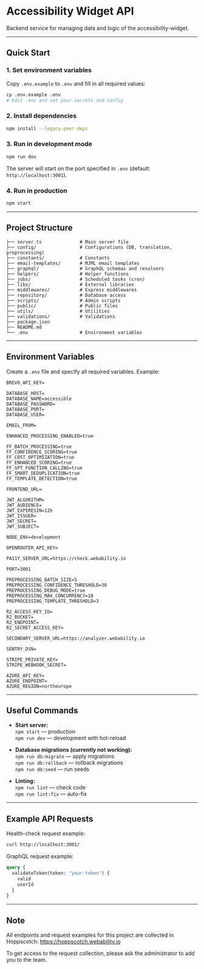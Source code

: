 # Accessibility Widget API

Backend service for managing data and logic of the accessibility-widget.

---

## Quick Start

### 1. Set environment variables

Copy `.env.example` to `.env` and fill in all required values:

```bash
cp .env.example .env
# Edit .env and set your secrets and config
```

### 2. Install dependencies

```bash
npm install --legacy-peer-deps
```

### 3. Run in development mode

```bash
npm run dev
```

The server will start on the port specified in `.env` (default: `http://localhost:3001`).

### 4. Run in production

```bash
npm start
```

---

## Project Structure

```
├── server.ts              # Main server file
├── config/                # Configurations (DB, translation, preprocessing)
├── constants/             # Constants
├── email-templates/       # MJML email templates
├── graphql/               # GraphQL schemas and resolvers
├── helpers/               # Helper functions
├── jobs/                  # Scheduled tasks (cron)
├── libs/                  # External libraries
├── middlewares/           # Express middlewares
├── repository/            # Database access
├── scripts/               # Admin scripts
├── public/                # Public files
├── utils/                 # Utilities
├── validations/           # Validations
├── package.json
├── README.md
└── .env                   # Environment variables
```

---

## Environment Variables

Create a `.env` file and specify all required variables. Example:

```env
BREVO_API_KEY=

DATABASE_HOST=
DATABASE_NAME=accessible
DATABASE_PASSWORD=
DATABASE_PORT=
DATABASE_USER=

EMAIL_FROM=

ENHANCED_PROCESSING_ENABLED=true

FF_BATCH_PROCESSING=true
FF_CONFIDENCE_SCORING=true
FF_COST_OPTIMIZATION=true
FF_ENHANCED_SCORING=true
FF_GPT_FUNCTION_CALLING=true
FF_SMART_DEDUPLICATION=true
FF_TEMPLATE_DETECTION=true

FRONTEND_URL=

JWT_ALGORITHM=
JWT_AUDIENCE=
JWT_EXPIRESIN=12h
JWT_ISSUER=
JWT_SECRET=
JWT_SUBJECT=

NODE_ENV=development

OPENROUTER_API_KEY=

PA11Y_SERVER_URL=https://check.webability.io

PORT=3001

PREPROCESSING_BATCH_SIZE=5
PREPROCESSING_CONFIDENCE_THRESHOLD=30
PREPROCESSING_DEBUG_MODE=true
PREPROCESSING_MAX_CONCURRENCY=10
PREPROCESSING_TEMPLATE_THRESHOLD=3

R2_ACCESS_KEY_ID=
R2_BUCKET=
R2_ENDPOINT=
R2_SECRET_ACCESS_KEY=

SECONDARY_SERVER_URL=https://analyzer.webability.io

SENTRY_DSN=

STRIPE_PRIVATE_KEY=
STRIPE_WEBHOOK_SECRET=

AZURE_API_KEY=
AZURE_ENDPOINT=
AZURE_REGION=northeurope
```

---

## Useful Commands

- **Start server:**  
  `npm start` — production  
  `npm run dev` — development with hot-reload

- **Database migrations (currently not working):**  
  `npm run db:migrate` — apply migrations  
  `npm run db:rollback` — rollback migrations  
  `npm run db:seed` — run seeds

- **Linting:**  
  `npm run lint` — check code  
  `npm run lint:fix` — auto-fix

---

## Example API Requests

Health-check request example:

```bash
curl http://localhost:3001/
```

GraphQL request example:

```graphql
query {
  validateToken(token: "your-token") {
    valid
    userId
  }
}
```

---

## Note

All endpoints and request examples for this project are collected in Hoppscotch:
https://hoppscotch.webability.io

To get access to the request collection, please ask the administrator to add you to the team.
